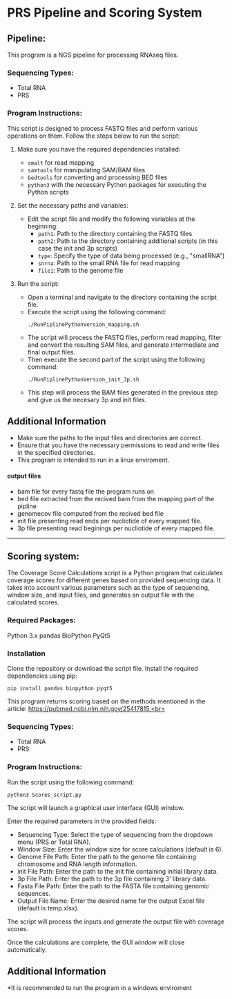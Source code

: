 # PRS Pipeline and Scoring System
## Pipeline:
This program is a NGS pipeline for processing RNAseq files.
### Sequencing Types:
* Total RNA
* PRS<br>
### Program Instructions:
This script is designed to process FASTQ files and perform various operations on them. Follow the steps below to run the script:

1. Make sure you have the required dependencies installed:
   - `smalt` for read mapping
   - `samtools` for manipulating SAM/BAM files
   - `bedtools` for converting and processing BED files
   - `python3` with the necessary Python packages for executing the Python scripts

2. Set the necessary paths and variables:
   - Edit the script file and modify the following variables at the beginning:
     - `path1`: Path to the directory containing the FASTQ files
     - `path2`: Path to the directory containing additional scripts (in this case the init and 3p scripts)
     - `type`: Specify the type of data being processed (e.g., "smallRNA")
     - `snrna`: Path to the small RNA file for read mapping
     - `file1`: Path to the genome file
3. Run the script:
   - Open a terminal and navigate to the directory containing the script file.
   - Execute the script using the following command:
     ```
     ./RunPiplinePythonVersion_mapping.sh
     ```
   - The script will process the FASTQ files, perform read mapping, filter and convert the resulting SAM files, and generate intermediate and final output files.
   - Then execute the second part of the script using the following command:
     ```
     ./RunPiplinePythonVersion_init_3p.sh
     ```
   - This step will process the BAM files generated in the previous step and give us the necesary 3p and init files.

## Additional Information

- Make sure the paths to the input files and directories are correct.
- Ensure that you have the necessary permissions to read and write files in the specified directories.
- This program is intended to run in a linux enviroment.<br>

#### output files<br>
* bam file for every fastq file the program runs on
* bed file extracted from the recived bam from the mapping part of the pipline
* genomecov file computed from the recived bed file
* init file presenting read ends per nucliotide of every mapped file.
* 3p file presenting read beginings per nucliotide of every mapped file.
____________________________________________________________________________________________________________________________________________________________________
## Scoring system:
The Coverage Score Calculations script is a Python program that calculates coverage scores for different genes based on provided sequencing data. It takes into account various parameters such as the type of sequencing, window size, and input files, and generates an output file with the calculated scores.

### Required Packages:
Python 3.x
pandas
BioPython
PyQt5
### Installation
Clone the repository or download the script file.
Install the required dependencies using pip:
```
pip install pandas biopython pyqt5
```

This program returns scoring based on the methods mentioned in the article: https://pubmed.ncbi.nlm.nih.gov/25417815.<br>
### Sequencing Types:
* Total RNA
* PRS<br>
### Program Instructions:
Run the script using the following command:
```
python3 Scores_script.py
```
The script will launch a graphical user interface (GUI) window.

Enter the required parameters in the provided fields:
- Sequencing Type: Select the type of sequencing from the dropdown menu (PRS or Total RNA).
- Window Size: Enter the window size for score calculations (default is 6).
- Genome File Path: Enter the path to the genome file containing chromosome and RNA length information.
- init File Path: Enter the path to the init file containing initial library data.
- 3p File Path: Enter the path to the 3p file containing 3' library data.
- Fasta File Path: Enter the path to the FASTA file containing genomic sequences.
- Output File Name: Enter the desired name for the output Excel file (default is temp.xlsx).

The script will process the inputs and generate the output file with coverage scores.

Once the calculations are complete, the GUI window will close automatically.

## Additional Information
*It is recommended to run the program in a windows enviroment
